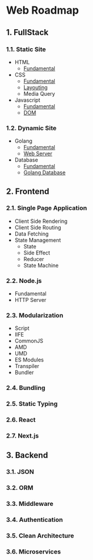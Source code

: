 # Web Roadmap

## 1. FullStack

### 1.1. Static Site

- HTML
  - [Fundamental](fullstack/static-site/html/fundamental.md)
- CSS
  - [Fundamental](fullstack/static-site/css/fundamental.md)
  - [Layouting](fullstack/static-site/css/layouting.md)
  - Media Query
- Javascript
  - [Fundamental](fullstack/static-site/javascript/fundamental.md)
  - [DOM](fullstack/static-site/javascript/dom.md)

### 1.2. Dynamic Site

- Golang
  - [Fundamental](fullstack/dynamic-site/golang/fundamental.md)
  - [Web Server](fullstack/dynamic-site/golang/web-server.md)
- Database
  - [Fundamental](fullstack/dynamic-site/database/fundamental.md)
  - [Golang Database](fullstack/dynamic-site/database/golang-database.md)

## 2. Frontend

### 2.1. Single Page Application

- Client Side Rendering
- Client Side Routing
- Data Fetching
- State Management
  - State
  - Side Effect
  - Reducer
  - State Machine

### 2.2. Node.js

- Fundamental
- HTTP Server

### 2.3. Modularization

- Script
- IIFE
- CommonJS
- AMD
- UMD
- ES Modules
- Transpiler
- Bundler

### 2.4. Bundling

### 2.5. Static Typing

### 2.6. React

### 2.7. Next.js

## 3. Backend

### 3.1. JSON

### 3.2. ORM

### 3.3. Middleware

### 3.4. Authentication

### 3.5. Clean Architecture

### 3.6. Microservices
